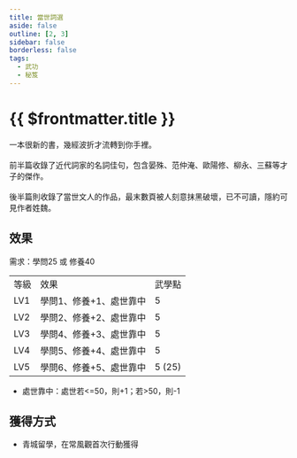 ```yaml
---
title: 當世詞選
aside: false
outline: [2, 3]
sidebar: false
borderless: false
tags:
  - 武功
  - 秘笈
---
```


# {{ $frontmatter.title }}

<BookItemIcon :size="`medium`" :needLink="false" :no="8013" :style="'float: right;'" />

一本很新的書，幾經波折才流轉到你手裡。
<br><br>
前半篇收錄了近代詞家的名詞佳句，包含晏殊、范仲淹、歐陽修、柳永、三蘇等才子的傑作。
<br><br>
後半篇則收錄了當世文人的作品，最末數頁被人刻意抹黑破壞，已不可讀，隱約可見作者姓魏。
<br clear="all" />

## 效果

需求：學問25 或 修養40

<table>
    <tr>
        <td>等級</td>
        <td>效果</td>
        <td>武學點</td>
    </tr>
    <tr>
        <td>LV1</td>
        <td>學問1、修養+1、處世靠中</td>
        <td>5</td>
    </tr>
    <tr>
        <td>LV2</td>
        <td>學問2、修養+2、處世靠中</td>
        <td>5</td>
    </tr>
    <tr>
        <td>LV3</td>
        <td>學問4、修養+3、處世靠中</td>
        <td>5</td>
    </tr>
    <tr>
        <td>LV4</td>
        <td>學問5、修養+4、處世靠中</td>
        <td>5</td>
    </tr>
    <tr>
        <td>LV5</td>
        <td>學問6、修養+5、處世靠中</td>
        <td>5 (25)</td>
    </tr>
</table>

- 處世靠中：處世若<=50，則+1；若>50，則-1

## 獲得方式

- 青城留學，在常風觀首次行動獲得